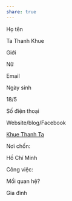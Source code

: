 ```yaml
---
share: true
---
```

Họ tên

Ta Thanh Khue

Giới

Nữ

Email



Ngày sinh

18/5

Số điện thoại



Website/blog/Facebook

[Khue Thanh Ta](https://www.facebook.com/sil.haiiro)

Nơi chốn:

Hồ Chí Minh

Công việc:



Mối quan hệ?

Gia đình
